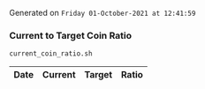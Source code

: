 Generated on `Friday 01-October-2021 at 12:41:59`

### Current to Target Coin Ratio
`current_coin_ratio.sh`

Date|Current|Target|Ratio
---|---|---|---
